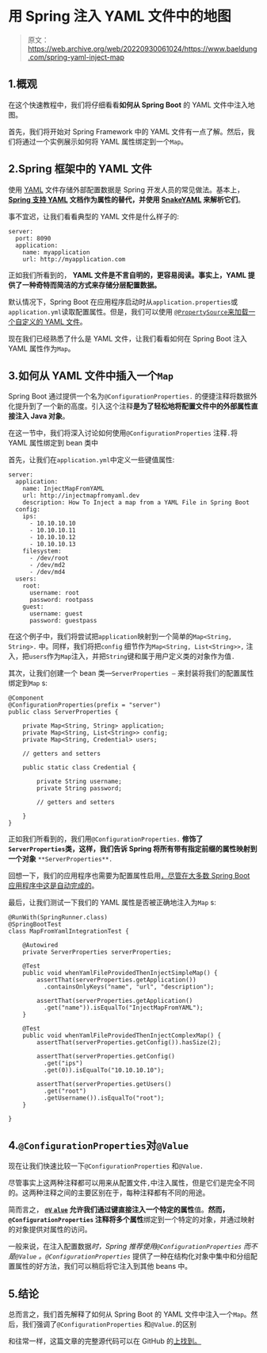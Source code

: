 # 用 Spring 注入 YAML 文件中的地图

> 原文：<https://web.archive.org/web/20220930061024/https://www.baeldung.com/spring-yaml-inject-map>

## 1.概观

在这个快速教程中，我们将仔细看看**如何从 Spring Boot** 的 YAML 文件中注入地图。

首先，我们将开始对 Spring Framework 中的 YAML 文件有一点了解。然后，我们将通过一个实例展示如何将 YAML 属性绑定到一个`Map`。

## 2.Spring 框架中的 YAML 文件

使用 [YAML](https://web.archive.org/web/20220629003655/https://yaml.org/) 文件存储外部配置数据是 Spring 开发人员的常见做法。基本上， **[Spring 支持 YAML](/web/20220629003655/https://www.baeldung.com/spring-yaml-vs-properties) 文档作为属性的替代，并使用 [SnakeYAML](https://web.archive.org/web/20220629003655/https://bitbucket.org/asomov/snakeyaml/src) 来解析它们**。

事不宜迟，让我们看看典型的 YAML 文件是什么样子的:

```
server:
  port: 8090
  application:
    name: myapplication
    url: http://myapplication.com
```

正如我们所看到的， **YAML 文件是不言自明的，更容易阅读。事实上，YAML 提供了一种奇特而简洁的方式来存储分层配置数据。**

默认情况下，Spring Boot 在应用程序启动时从`application.properties`或`application.yml`读取配置属性。但是，我们可以使用 [`@PropertySource`来加载一个自定义的 YAML 文件](/web/20220629003655/https://www.baeldung.com/spring-yaml-propertysource)。

现在我们已经熟悉了什么是 YAML 文件，让我们看看如何在 Spring Boot 注入 YAML 属性作为`Map`。

## 3.如何从 YAML 文件中插入一个`Map`

Spring Boot 通过提供一个名为`@ConfigurationProperties.` 的便捷注释将数据外化提升到了一个新的高度。引入这个注释**是为了轻松地将配置文件中的外部属性直接注入 Java 对象**。

在这一节中，我们将深入讨论如何使用`@ConfigurationProperties` 注释`.`将 YAML 属性绑定到 bean 类中

首先，让我们在`application.yml`中定义一些键值属性:

```
server:
  application:
    name: InjectMapFromYAML
    url: http://injectmapfromyaml.dev
    description: How To Inject a map from a YAML File in Spring Boot
  config:
    ips:
      - 10.10.10.10
      - 10.10.10.11
      - 10.10.10.12
      - 10.10.10.13
    filesystem:
      - /dev/root
      - /dev/md2
      - /dev/md4
  users: 
    root:
      username: root
      password: rootpass
    guest:
      username: guest
      password: guestpass
```

在这个例子中，我们将尝试把`application`映射到一个简单的`Map<String, String>.` 中。同样，我们将把`config` 细节作为`Map<String, List<String>>,` 注入，把`users`作为`Map`注入，并把`String`键和属于用户定义类的对象作为值`.`

其次，让我们创建一个 bean 类—`ServerProperties –` 来封装将我们的配置属性绑定到`Map` s:

```
@Component
@ConfigurationProperties(prefix = "server")
public class ServerProperties {

    private Map<String, String> application;
    private Map<String, List<String>> config;
    private Map<String, Credential> users;

    // getters and setters

    public static class Credential {

        private String username;
        private String password;

        // getters and setters

    }
}
```

正如我们所看到的，我们用`@ConfigurationProperties.` **修饰了`ServerProperties`类，这样，我们告诉 Spring 将所有带有指定前缀的属性映射到一个对象** `**ServerProperties**.`

回想一下，我们的应用程序也需要为配置属性启用[，尽管](/web/20220629003655/https://www.baeldung.com/spring-enable-config-properties)[在大多数 Spring Boot 应用程序中这是自动完成的](/web/20220629003655/https://www.baeldung.com/spring-enable-config-properties#purpose)。

最后，让我们测试一下我们的 YAML 属性是否被正确地注入为`Map` s:

```
@RunWith(SpringRunner.class)
@SpringBootTest
class MapFromYamlIntegrationTest {

    @Autowired
    private ServerProperties serverProperties;

    @Test
    public void whenYamlFileProvidedThenInjectSimpleMap() {
        assertThat(serverProperties.getApplication())
          .containsOnlyKeys("name", "url", "description");

        assertThat(serverProperties.getApplication()
          .get("name")).isEqualTo("InjectMapFromYAML");
    }

    @Test
    public void whenYamlFileProvidedThenInjectComplexMap() {
        assertThat(serverProperties.getConfig()).hasSize(2);

        assertThat(serverProperties.getConfig()
          .get("ips")
          .get(0)).isEqualTo("10.10.10.10");

        assertThat(serverProperties.getUsers()
          .get("root")
          .getUsername()).isEqualTo("root");
    }

}
```

## 4.`@ConfigurationProperties`对`@Value`

现在让我们快速比较一下`@ConfigurationProperties` 和`@Value.`

尽管事实上这两种注释都可以用来从配置文件`,`中注入属性，但是它们是完全不同的。这两种注释之间的主要区别在于，每种注释都有不同的用途。

简而言之， **[`@V` `alue`](/web/20220629003655/https://www.baeldung.com/spring-value-annotation) 允许我们通过键直接注入一个特定的属性**值。**然而，`@ConfigurationProperties` 注释将多个属性**绑定到一个特定的对象，并通过映射的对象提供对属性的访问。

一般来说，在注入配置数据*时，Spring 推荐使用`@ConfigurationProperties` 而不是`@Value` 。`@ConfigurationProperties`* 提供了一种在结构化对象中集中和分组配置属性的好方法，我们可以稍后将它注入到其他 beans 中。

## 5.结论

总而言之，我们首先解释了如何从 Spring Boot 的 YAML 文件中注入一个`Map`。然后，我们强调了`@ConfigurationProperties` 和`@Value.`的区别

和往常一样，这篇文章的完整源代码可以在 GitHub 的[上找到。](https://web.archive.org/web/20220629003655/https://github.com/eugenp/tutorials/tree/master/spring-boot-modules/spring-boot-properties-2)